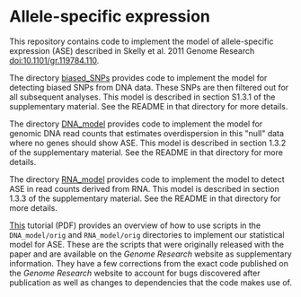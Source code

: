 # Allele-specific expression

This repository contains code to implement the model of allele-specific 
expression (ASE) described in Skelly et al. 2011 Genome Research 
[doi:10.1101/gr.119784.110](https://dx.doi.org/10.1101/gr.119784.110).

The directory [biased_SNPs](biased_SNPs) provides code to implement the model
for detecting biased SNPs from DNA data. These SNPs are then filtered out for all
subsequent analyses. This model is described in section S1.3.1 of the 
supplementary material. See the README in that directory for more details.

The directory [DNA_model](DNA_model) provides code to implement the model
for genomic DNA read counts that estimates overdispersion in this "null" data where 
no genes should show ASE. This model is described in section 1.3.2 of the 
supplementary material. See the README in that directory for more details.

The directory [RNA_model](RNA_model) provides code to implement the model
to detect ASE in read counts derived from RNA. This model is described in section 1.3.3 
of the supplementary material. See the README in that directory for more details.

[This](tutorial.pdf) tutorial (PDF) provides an overview of how to use
scripts in the `DNA_model/orig` and `RNA_model/orig` directories to implement
our statistical model for ASE. These are the scripts that were originally
released with the paper and are available on the *Genome Research*
website as supplementary information. They have a few corrections from
the exact code published on the *Genome Research* website to account for
bugs discovered after publication as well as changes to dependencies 
that the code makes use of.
